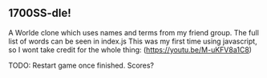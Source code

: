 ## 1700SS-dle!
A Worlde clone which uses names and terms from my friend group.
The full list of words can be seen in index.js
This was my first time using javascript, so I wont take credit for the whole thing: (https://youtu.be/M-uKFV8a1C8)

TODO: Restart game once finished. Scores?